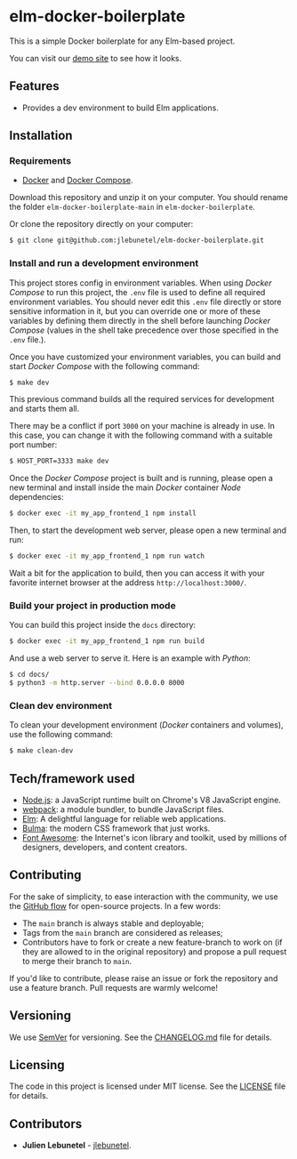 # elm-docker-boilerplate
This is a simple Docker boilerplate for any Elm-based project.

You can visit our [demo site](https://jlebunetel.github.io/elm-docker-boilerplate/) to see how it looks.

## Features
- Provides a dev environment to build Elm applications.

## Installation

### Requirements
- [Docker](https://docs.docker.com/get-docker/) and [Docker Compose](https://docs.docker.com/compose/install/).

Download this repository and unzip it on your computer. You should rename the folder `elm-docker-boilerplate-main` in `elm-docker-boilerplate`.

Or clone the repository directly on your computer:
```bash
$ git clone git@github.com:jlebunetel/elm-docker-boilerplate.git
```

### Install and run a development environment
This project stores config in environment variables.
When using _Docker Compose_ to run this project, the `.env` file is used to define all required environment variables.
You should never edit this `.env` file directly or store sensitive information in it, but you can override one or more of these variables by defining them directly in the shell before launching _Docker Compose_ (values in the shell take precedence over those specified in the `.env` file.).

Once you have customized your environment variables, you can build and start _Docker Compose_ with the following command:
```bash
$ make dev
```

This previous command builds all the required services for development and starts them all.

There may be a conflict if port `3000` on your machine is already in use. In this case, you can change it with the following command with a suitable port number:
``` bash
$ HOST_PORT=3333 make dev
```

Once the _Docker Compose_ project is built and is running, please open a new terminal and install inside the main _Docker_ container _Node_ dependencies:
```bash
$ docker exec -it my_app_frontend_1 npm install
```

Then, to start the development web server, please open a new terminal and run:
```bash
$ docker exec -it my_app_frontend_1 npm run watch
```

Wait a bit for the application to build, then you can access it with your favorite internet browser at the address `http://localhost:3000/`.

### Build your project in production mode
You can build this project inside the `docs` directory:
```bash
$ docker exec -it my_app_frontend_1 npm run build
```

And use a web server to serve it. Here is an example with _Python_:
```bash
$ cd docs/
$ python3 -m http.server --bind 0.0.0.0 8000
```

### Clean dev environment
To clean your development environment (_Docker_ containers and volumes), use the following command:
```bash
$ make clean-dev
```

## Tech/framework used
- [Node.js](https://nodejs.org/): a JavaScript runtime built on Chrome's V8 JavaScript engine.
- [webpack](https://webpack.js.org/): a module bundler, to bundle JavaScript files.
- [Elm](https://elm-lang.org/): A delightful language for reliable web applications.
- [Bulma](https://bulma.io/): the modern CSS framework that just works.
- [Font Awesome](https://fontawesome.com/): the Internet's icon library and toolkit, used by millions of designers, developers, and content creators.

## Contributing
For the sake of simplicity, to ease interaction with the community, we use the [GitHub flow](https://guides.github.com/introduction/flow/index.html) for open-source projects. In a few words:
- The `main` branch is always stable and deployable;
- Tags from the `main` branch are considered as releases;
- Contributors have to fork or create a new feature-branch to work on (if they are allowed to in the original repository) and propose a pull request to merge their branch to `main`.

If you'd like to contribute, please raise an issue or fork the repository and use a feature branch. Pull requests are warmly welcome!

## Versioning
We use [SemVer](http://semver.org/) for versioning. See the [CHANGELOG.md](CHANGELOG.md) file for details.

## Licensing
The code in this project is licensed under MIT license. See the [LICENSE](LICENSE) file for details.

## Contributors
- **Julien Lebunetel** - [jlebunetel](https://github.com/jlebunetel).

